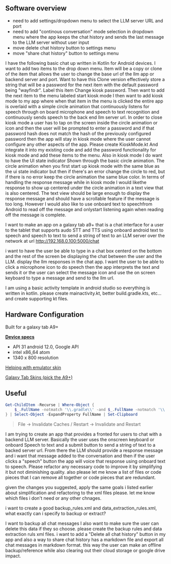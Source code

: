 ## Software overview

- need to add settings/dropdown menu to select the LLM server URL and port
- need to add "continous conversation" mode selection in dropdown menu where the app keeps the chat history and sends the last message to the LLM server without user input
- move delete chat history button to settings menu
- move "share chat history" button to settings menu


I have the following basic chat up written in Kotlin for Android devices. I want to add two items to the drop down menu. Item will be a copy or clone of the item that allows the user to change the base url of the llm app or backend server and port. Want to have this Clone version effectively store a string that will be a password for the next item with the default password being "wayfindr". Label this item Change kiosk password. Then want to add the next item to the menu labeled start kiosk mode I then want to add kiosk mode to my app where when that item in the menu is clicked the entire app is overlaid with a simple circle animation that continuously listens for speech through on board microphone and speech to text recognition and continuously sends speech to the back end llm server url. In order to close kiosk mode a user has to tap on the screen inside the circle animation or icon and then the user will be prompted to enter a password and if that password hash does not match the hash of the previously configured password then the app will stay in kiosk mode where the user cannot configure any other aspects of the app. Please create  KioskMode.kt And integrate it into my existing code and add the password functionality for kiosk mode and add these items to the menu. Also in kiosk mode I do want to have the UI state indicator Shown through the basic circle animation. The circle animation when you first start up kiosk mode with the same blue as the ui state indicator but then if there's an error change the circle to red, but if there is no error keep the circle animation the same blue color. In terms of handling the response message while in kiosk mode I would likethe response to show up centered under the circle animation in a text view that is also centered. The text view should be large enough to display the response message and should have a scrollable feature if the message is too long. However I would also like to use onboard text to speechfrom Android to read off the message and onlystart listening again when reading off the message is complete.

I want to make an app on a galaxy tab a9+ that is a chat interface for a user to the tablet that supports audo STT and TTS using onboard android text to speech and speech to text to send a string of text to an LLM server over the network at url http://192.168.0.100:5000/chat

i want to have the user be able to type in a chat box centerd on the bottom and the rest of the screen be displaying the chat between the user and the LLM. display the llm responses in the chat app. I want the user to be able to click a microphone icon to do speech then the app interprets the text and sends it or the user can select the message icon and use the on screen keyboard to type a message and send to the llm url.

I am using a basic activity template in android studio so everything is written in kotlin. please create mainactivity.kt, better build.gradle.kts, etc... and create supporting kt files.



## Hardware Configuration

Built for a galaxy tab A9+

[**Device specs**](https://www.samsung.com/levant/tablets/galaxy-tab-a/galaxy-tab-a9-lte-graphite-64gb-sm-x115nzaamea/)

- API 31 android 12.0, Google API
- intel x86_64 atom
- 1340 x 800 resolution

[Helping with emulator skin](https://developer.samsung.com/galaxy-emulator-skin/guide.html#:~:text=What%20You%20Need,by%20clicking%20Show%20Advanced%20Settings.)

[Galaxy Tab Skins (pick the A9+)](https://developer.samsung.com/galaxy-emulator-skin/galaxy-tab.html)

## Useful

```powershell
Get-ChildItem -Recurse | Where-Object {
    $_.FullName -notmatch '\\.gradle\\' -and $_.FullName -notmatch '\\.idea\\' -and $_.FullName -notmatch '\\.cxx\\' -and $_.FullName -notmatch '\\test\\' -and $_.FullName -notmatch '\\includes\\' -and $_.FullName -notmatch '\\androidTest\\' -and $_.FullName -notmatch '\\build\\'
} | Select-Object -ExpandProperty FullName | Set-Clipboard
```

> File → Invalidate Caches / Restart → Invalidate and Restart




I am trying to create an app that provides a fronted for users to chat with a backend LLM server. Basically the user uses the onscreen keyboard or onboard Speech to text and a submit button to send a string of text to a backed server url. From there the LLM should provide a response message and i want that message added to the conversation and then if the user clicks a "speech" button the app will voice that response using onboard text to speech. Please refactor any necessary code to improve it by simplifying it but not diminishing quality. also please let me know a list of files or code pieces that I can remove all together or code pieces that are redundant.


given the changes you suggested, apply the same goals i listed earlier about simplification and refactoring to the xml files please. let me know which files i don't need or any other chnages.


i want to create a good backup_rules.xml and data_extraction_rules.xml, what exactly can i specify to backup or extract?

I want to backup all chat messages I also want to make sure the user can delete this data if they so choose. please create the backup rules and data extraction ruls xml files. i want to add a "Delete all chat history" button in my app and also a way to share chat history has a markdown file and export all chat messages in markdown format. this way the user can make an offline backup/reference while also clearing out their cloud storage or google drive impact.